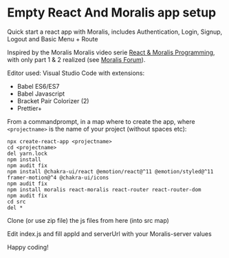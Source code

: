 # Empty React And Moralis app setup
Quick start a react app with Moralis, includes Authentication, Login, Signup, Logout and Basic Menu + Route

Inspired by the Moralis Moralis video serie [React & Moralis Programming](https://www.youtube.com/playlist?list=PLFPZ8ai7J-iSbOoPePI9c_XCeZQLpOO2z), with only part 1 & 2 realized (see [Moralis Forum](https://forum.moralis.io/t/react-moralis-next-parts/1497/3?u=casnwk)).

Editor used: Visual Studio Code
with extensions:
- Babel ES6/ES7
- Babel Javascript
- Bracket Pair Colorizer (2)
- Prettier+

From a commandprompt, in a map where to create the app, where `<projectname>` is the name of your project (without spaces etc):
```
npx create-react-app <projectname>
cd <projectname>
del yarn.lock
npm install
npm audit fix
npm install @chakra-ui/react @emotion/react@^11 @emotion/styled@^11 framer-motion@^4 @chakra-ui/icons
npm audit fix
npm install moralis react-moralis react-router react-router-dom
npm audit fix
cd src
del *
```

Clone (or use zip file) the js files from here (into src map)
  
Edit index.js and fill appId and serverUrl with your Moralis-server values

Happy coding!
